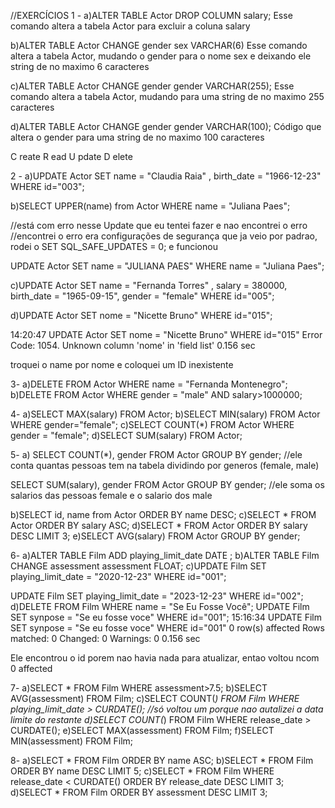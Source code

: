 //EXERCÍCIOS
1 -
a)ALTER TABLE Actor DROP COLUMN salary;
Esse  comando altera a tabela Actor para excluir a coluna salary

b)ALTER TABLE Actor CHANGE gender sex VARCHAR(6)
Esse comando altera a tabela Actor, mudando o gender para o nome sex e deixando
ele string de no maximo 6 caracteres

c)ALTER TABLE Actor CHANGE gender gender VARCHAR(255);
Esse comando altera a tabela Actor, mudando para uma string de no maximo 255 caracteres

d)ALTER TABLE Actor CHANGE gender gender VARCHAR(100);
Código que altera o gender para uma string de no maximo 100 caracteres

C reate
R ead
U pdate
D elete

2 -
a)UPDATE Actor SET name = "Claudia Raia" , birth_date = "1966-12-23"
WHERE id="003";

b)SELECT UPPER(name) from Actor
WHERE name = "Juliana Paes";

//está com erro nesse Update que eu tentei fazer 
e nao encontrei o erro
//encontrei o erro era configurações de segurança que ja veio por padrao, 
rodei o SET SQL_SAFE_UPDATES = 0;
e funcionou

UPDATE Actor SET name = "JULIANA PAES" 
WHERE name = "Juliana Paes";

c)UPDATE Actor SET 
name = "Fernanda Torres" , 
salary = 380000,
birth_date = "1965-09-15",
gender = "female"
WHERE id="005";

d)UPDATE Actor SET 
nome = "Nicette Bruno" 
WHERE id="015";

14:20:47	UPDATE Actor SET  nome = "Nicette Bruno"  WHERE id="015"	Error Code: 1054. Unknown column 'nome' in 'field list'	0.156 sec

troquei o name por nome e coloquei um ID inexistente 

3-
a)DELETE FROM Actor WHERE name = "Fernanda Montenegro";
b)DELETE FROM Actor WHERE gender = "male" AND salary>1000000;

4-
a)SELECT MAX(salary) FROM Actor;
b)SELECT MIN(salary) FROM Actor
WHERE gender="female";
c)SELECT COUNT(*) FROM Actor WHERE gender = "female";
d)SELECT SUM(salary) FROM Actor;

5-
a) SELECT COUNT(*), gender
FROM Actor
GROUP BY gender;
//ele conta quantas pessoas tem na tabela dividindo por generos (female, male)

SELECT SUM(salary), gender
FROM Actor
GROUP BY gender;
//ele soma os salarios das pessoas female e o salario dos male

b)SELECT id, name from Actor ORDER BY name DESC;
c)SELECT * FROM Actor ORDER BY salary ASC;
d)SELECT * FROM Actor ORDER BY salary DESC LIMIT 3;
e)SELECT AVG(salary) FROM Actor GROUP BY gender;

6-
a)ALTER TABLE Film ADD playing_limit_date DATE ;
b)ALTER TABLE Film CHANGE assessment assessment FLOAT;
c)UPDATE Film SET playing_limit_date = "2020-12-23"
WHERE id="001";

UPDATE Film SET playing_limit_date = "2023-12-23"
WHERE id="002";
d)DELETE FROM Film WHERE name = "Se Eu Fosse Você";
UPDATE Film SET synpose = "Se eu fosse voce" WHERE id="001";
15:16:34	UPDATE Film SET synpose = "Se eu fosse voce" WHERE id="001"	0 row(s) affected Rows matched: 0  Changed: 0  Warnings: 0	0.156 sec

Ele encontrou o id porem nao havia nada para atualizar, entao voltou ncom 0 affected

7-
a)SELECT * FROM Film WHERE assessment>7.5;
b)SELECT AVG(assessment) FROM Film;
c)SELECT COUNT(*) FROM Film WHERE playing_limit_date > CURDATE();
//só voltou um porque nao autalizei a data limite do restante
d)SELECT COUNT(*) FROM Film WHERE release_date > CURDATE();
e)SELECT MAX(assessment) FROM Film;
f)SELECT MIN(assessment) FROM Film;

8-
a)SELECT * FROM Film ORDER BY name ASC;
b)SELECT * FROM Film ORDER BY name DESC LIMIT 5;
c)SELECT * FROM Film 
WHERE release_date < CURDATE() ORDER BY release_date DESC LIMIT 3;
d)SELECT * FROM Film ORDER BY assessment DESC LIMIT 3;